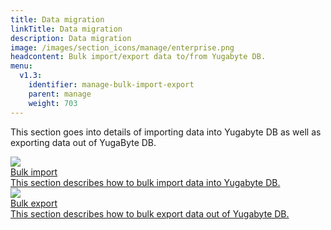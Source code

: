 ```yaml
---
title: Data migration
linkTitle: Data migration
description: Data migration
image: /images/section_icons/manage/enterprise.png
headcontent: Bulk import/export data to/from Yugabyte DB.
menu:
  v1.3:
    identifier: manage-bulk-import-export
    parent: manage
    weight: 703
---
```


This section goes into details of importing data into Yugabyte DB as well as exporting data out of YugaByte DB.

<div class="row">
  <div class="col-12 col-md-6 col-lg-12 col-xl-6">
    <a class="section-link icon-offset" href="bulk-import/">
      <div class="head">
        <img class="icon" src="/images/section_icons/index/deploy.png" aria-hidden="true" />
        <div class="title">Bulk import</div>
      </div>
      <div class="body">
        This section describes how to bulk import data into Yugabyte DB.
      </div>
    </a>
  </div>
  <div class="col-12 col-md-6 col-lg-12 col-xl-6">
    <a class="section-link icon-offset" href="bulk-export/">
      <div class="head">
        <img class="icon" src="/images/section_icons/index/deploy.png" aria-hidden="true" />
        <div class="title">Bulk export</div>
      </div>
      <div class="body">
        This section describes how to bulk export data out of Yugabyte DB.
      </div>
    </a>
  </div>
</div>
